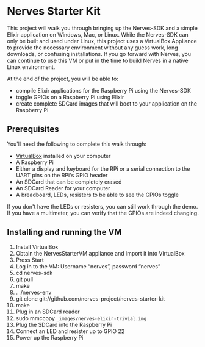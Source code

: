 Nerves Starter Kit
==================

This project will walk you through bringing up the Nerves-SDK and a simple
Elixir application on Windows, Mac, or Linux. While the Nerves-SDK can only be built and
used under Linux, this project uses a VirtualBox Appliance to provide the
necessary environment without any guess work, long downloads, or confusing
installations. If you go forward with Nerves, you can continue to use this VM or
put in the time to build Nerves in a native Linux environment.

At the end of the project, you will be able to:

- compile Elixir applications for the Raspberry Pi using the Nerves-SDK
- toggle GPIOs on a Raspberry Pi using Elixir
- create complete SDCard images that will boot to your application on the
  Raspberry Pi

## Prerequisites

You'll need the following to complete this walk through:

- [VirtualBox](https://www.virtualbox.org/) installed on your computer
- A Raspberry Pi
- Either a display and keyboard for the RPi or a serial connection to the
  UART pins on the RPi's GPIO header
- An SDCard that can be completely erased
- An SDCard Reader for your computer
- A breadboard, LEDs, resisters to be able to see the GPIOs toggle

If you don't have the LEDs or resisters, you can still work through the demo. If
you have a multimeter, you can verify that the GPIOs are indeed changing.

## Installing and running the VM

1. Install VirtualBox
2. Obtain the NervesStarterVM appliance and import it into VirtualBox
3. Press Start
4. Log in to the VM: Username “nerves”, password “nerves”
5. cd nerves-sdk
6. git pull
7. make
8. . ./nerves-env
9. git clone git://github.com/nerves-project/nerves-starter-kit
10. make
11. Plug in an SDCard reader
12. sudo mmccopy `_images/nerves-elixir-trivial.img`
13. Plug the SDCard into the Raspberry Pi
14. Connect an LED and resister up to GPIO 22
15. Power up the Raspberry Pi
